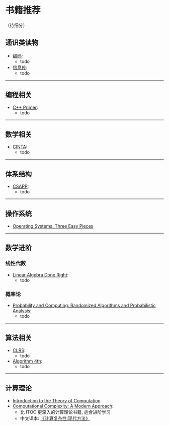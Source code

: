 # 书籍推荐

（待细分）

## 通识类读物

- [编码](https://book.douban.com/subject/4822685//):
  - todo
- [信息传](https://book.douban.com/subject/35223179/):
  - todo

---

## 编程相关

- [C++ Primer](https://book.douban.com/subject/25708312/):
  - todo

---

## 数学相关

- [CINTA](https://github.com/lbwang/CINTA-cn):
  - todo

---

## 体系结构

- [CSAPP](https://csapp.cs.cmu.edu/):
  - todo

---

## 操作系统

- [Operating Systems: Three Easy Pieces](books/OSTEP.md)

---

## 数学进阶

### 线性代数

- [Linear Algebra Done Right](https://linear.axler.net/):
  - todo

### 概率论

- [Probability and Computing: Randomized Algorithms and Probabilistic Analysis](https://www.cambridge.org/core/books/probability-and-computing/3A5B47DB315FC64B9256C5C8131C5EFA):
  - todo

---

## 算法相关

- [CLRS](https://mitpress.mit.edu/9780262046305/introduction-to-algorithms/):
  - todo
- [Algorithm 4th](https://algs4.cs.princeton.edu/home/):
  - todo

---

## 计算理论

- [Introduction to the Theory of Computation](基础深入/课程推荐/计算理论/ITOC.md)
- [Computational Complexity: A Modern Approach](https://theory.cs.princeton.edu/complexity/):
  - 比 ITOC 更深入的计算理论书籍, 适合进阶学习
  - 中文译本: [《计算复杂性:现代方法》](https://book.douban.com/subject/26772147/)

